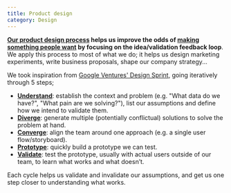 ```yaml
---
title: Product design
category: Design
---
```


**[Our product design process](https://wiredcraft.com/blog/how-we-design-products/) helps us improve the odds of [making something people want](http://paulgraham.com/good.html) by focusing on the idea/validation feedback loop**. We apply this process to most of what we do; it helps us design marketing experiments, write business proposals, shape our company strategy...

We took inspiration from [Google Ventures' Design Sprint](http://www.gv.com/sprint/), going iteratively through 5 steps;

- **[Understand](https://wiredcraft.com/blog/how-we-design-products/#understand)**: establish the context and problem (e.g. "What data do we have?", "What pain are we solving?"), list our assumptions and define how we intend to validate them.
- **[Diverge](https://wiredcraft.com/blog/how-we-design-products/#diverge)**: generate multiple (potentially conflictual) solutions to solve the problem at hand.
- **[Converge](https://wiredcraft.com/blog/how-we-design-products/#converge)**: align the team around one approach (e.g. a single user flow/storyboard).
- **[Prototype](https://wiredcraft.com/blog/how-we-design-products/#prototype)**: quickly build a prototype we can test.
- **[Validate](https://wiredcraft.com/blog/how-we-design-products/#validate)**: test the prototype, usually with actual users outside of our team, to learn what works and what doesn’t.

Each cycle helps us validate and invalidate our assumptions, and get us one step closer to understanding what works.
